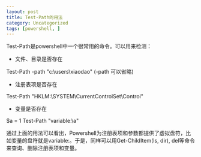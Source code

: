```yaml
---
layout: post
title: Test-Path的用法
category: Uncategorized
tags: [powershell, ]
---
```

Test-Path是powershell中一个很常用的命令。可以用来检测：

* 文件、目录是否存在

Test-Path -path "c:\users\xiaodao" (-path 可以省略)

* 注册表项是否存在

Test-Path "HKLM:\SYSTEM\CurrentControlSet\Control"

* 变量是否存在

$a = 1
Test-Path "variable:\a"

通过上面的用法可以看出，Powershell为注册表项和参数都提供了虚拟盘符，比如变量的盘符就是variable:。于是，同样可以用Get-ChildItem(ls, dir), del等命令来查询、删除注册表项和变量。